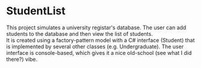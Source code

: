 # StudentList

This project simulates a university registar's database.  The user can add students to the database and then view the list of students.  
It is created using a factory-pattern model with a C# interface (Student) that is implemented by several other classes (e.g. Undergraduate).
The user interface is console-based, which gives it a nice old-school (see what I did there?) vibe.
